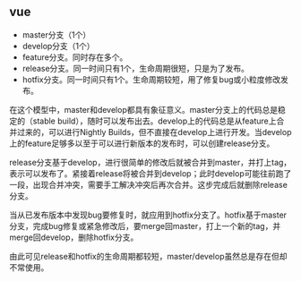 ## vue

- master分支（1个）
- develop分支（1个）
- feature分支。同时存在多个。
- release分支。同一时间只有1个，生命周期很短，只是为了发布。
- hotfix分支。同一时间只有1个。生命周期较短，用了修复bug或小粒度修改发布。

在这个模型中，master和develop都具有象征意义。master分支上的代码总是稳定的（stable build），随时可以发布出去。develop上的代码总是从feature上合并过来的，可以进行Nightly Builds，但不直接在develop上进行开发。当develop上的feature足够多以至于可以进行新版本的发布时，可以创建release分支。

release分支基于develop，进行很简单的修改后就被合并到master，并打上tag，表示可以发布了。紧接着release将被合并到develop；此时develop可能往前跑了一段，出现合并冲突，需要手工解决冲突后再次合并。这步完成后就删除release分支。

当从已发布版本中发现bug要修复时，就应用到hotfix分支了。hotfix基于master分支，完成bug修复或紧急修改后，要merge回master，打上一个新的tag，并merge回develop，删除hotfix分支。

由此可见release和hotfix的生命周期都较短，master/develop虽然总是存在但却不常使用。